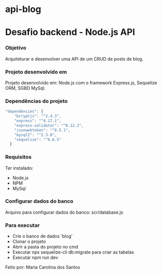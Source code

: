 # api-blog

# Desafio backend - Node.js API 

### Objetivo 
Arquiteturar e desenvolver uma API de um CRUD de posts de blog.


### Projeto desenvolvido em
Projeto desenvolvido em: Node.js com o framework Express.js, Sequelize ORM, SGBD MySql.


### Dependências do projeto

````javascript
"dependencies": {
    "bcryptjs": "^2.4.3",
    "express": "^4.17.1",
    "express-validator": "^6.12.2",
    "jsonwebtoken": "^8.5.1",
    "mysql2": "^2.3.0",
    "sequelize": "^6.6.5"
  }
````


### Requisitos
Ter instalado:
- Node.js 
- NPM 
- MySql

### Configurar dados do banco 
Arquivo para configurar dados do banco: scr/database.js


### Para executar
- Crie o banco de dados 'blog'
- Clonar o projeto
- Abrir a pasta do projeto no cmd
- Executar npx sequelize-cli db:migrate para criar as tabelas
- Executar npm run dev 


Feito por: Maria Carolina dos Santos




 
